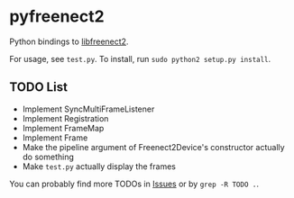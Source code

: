 pyfreenect2
===========

Python bindings to [libfreenect2](https://github.com/OpenKinect/libfreenect2).

For usage, see `test.py`. To install, run `sudo python2 setup.py install`.

TODO List
---------

 * Implement SyncMultiFrameListener
 * Implement Registration
 * Implement FrameMap
 * Implement Frame
 * Make the pipeline argument of Freenect2Device's constructor actually do something
 * Make `test.py` actually display the frames

You can probably find more TODOs in [Issues](https://github.com/tikiking1/pyfreenect2/issues) or by `grep -R TODO .`.
